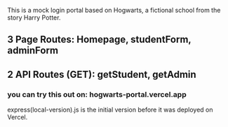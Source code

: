 This is a mock login portal based on Hogwarts, a fictional school from the story Harry Potter.

## 3 Page Routes: Homepage, studentForm, adminForm
## 2 API Routes (GET): getStudent, getAdmin

### you can try this out on: hogwarts-portal.vercel.app

express(local-version).js is the initial version before it was deployed on Vercel.

